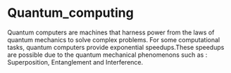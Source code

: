 # Quantum_computing



Quantum computers are machines that harness power from the laws of quantum mechanics to solve complex problems. For some computational tasks, quantum computers provide exponential speedups.These speedups are possible due to the quantum mechanical phenomenons such as : Superposition, Entanglement and Interference. 

